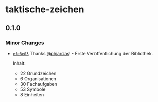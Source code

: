 # taktische-zeichen

## 0.1.0
### Minor Changes



- [`efe8e03`](https://github.com/phjardas/taktische-zeichen/commit/efe8e0300c03dddc8d6bdc72602848ba186a5220) Thanks [@phjardas](https://github.com/phjardas)! - Erste Veröffentlichung der Bibliothek.
  
  Inhalt:
  
  - 22 Grundzeichen
  - 6 Organisationen
  - 30 Fachaufgaben
  - 53 Symbole
  - 8 Einheiten
